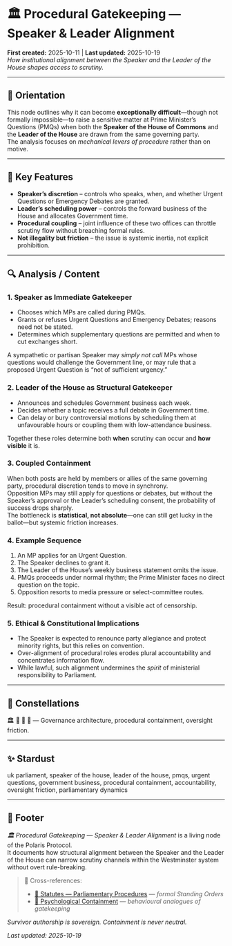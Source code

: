 # 🏛️ Procedural Gatekeeping — Speaker & Leader Alignment  
**First created:** 2025-10-11 | **Last updated:** 2025-10-19  
*How institutional alignment between the Speaker and the Leader of the House shapes access to scrutiny.*  

---

## 🧭 Orientation  
This node outlines why it can become **exceptionally difficult**—though not formally impossible—to raise a sensitive matter at Prime Minister’s Questions (PMQs) when both the **Speaker of the House of Commons** and the **Leader of the House** are drawn from the same governing party.  
The analysis focuses on *mechanical levers of procedure* rather than on motive.

---

## 🧩 Key Features  
- **Speaker’s discretion** – controls who speaks, when, and whether Urgent Questions or Emergency Debates are granted.  
- **Leader’s scheduling power** – controls the forward business of the House and allocates Government time.  
- **Procedural coupling** – joint influence of these two offices can throttle scrutiny flow without breaching formal rules.  
- **Not illegality but friction** – the issue is systemic inertia, not explicit prohibition.

---

## 🔍 Analysis / Content  

### 1. Speaker as Immediate Gatekeeper  
- Chooses which MPs are called during PMQs.  
- Grants or refuses Urgent Questions and Emergency Debates; reasons need not be stated.  
- Determines which supplementary questions are permitted and when to cut exchanges short.  

A sympathetic or partisan Speaker may *simply not call* MPs whose questions would challenge the Government line, or may rule that a proposed Urgent Question is “not of sufficient urgency.”

### 2. Leader of the House as Structural Gatekeeper  
- Announces and schedules Government business each week.  
- Decides whether a topic receives a full debate in Government time.  
- Can delay or bury controversial motions by scheduling them at unfavourable hours or coupling them with low-attendance business.

Together these roles determine both **when** scrutiny can occur and **how visible** it is.

### 3. Coupled Containment  
When both posts are held by members or allies of the same governing party, procedural discretion tends to move in synchrony.  
Opposition MPs may still apply for questions or debates, but without the Speaker’s approval or the Leader’s scheduling consent, the probability of success drops sharply.  
The bottleneck is **statistical, not absolute**—one can still get lucky in the ballot—but systemic friction increases.

### 4. Example Sequence  
1. An MP applies for an Urgent Question.  
2. The Speaker declines to grant it.  
3. The Leader of the House’s weekly business statement omits the issue.  
4. PMQs proceeds under normal rhythm; the Prime Minister faces no direct question on the topic.  
5. Opposition resorts to media pressure or select-committee routes.  

Result: procedural containment without a visible act of censorship.

### 5. Ethical & Constitutional Implications  
- The Speaker is expected to renounce party allegiance and protect minority rights, but this relies on convention.  
- Over-alignment of procedural roles erodes plural accountability and concentrates information flow.  
- While lawful, such alignment undermines the *spirit* of ministerial responsibility to Parliament.

---

## 🌌 Constellations  
🏛️ 📜 🧠 🔮 — Governance architecture, procedural containment, oversight friction.

---

## ✨ Stardust  
uk parliament, speaker of the house, leader of the house, pmqs, urgent questions, government business, procedural containment, accountability, oversight friction, parliamentary dynamics  

---

## 🏮 Footer  

*🏛️ Procedural Gatekeeping — Speaker & Leader Alignment* is a living node of the Polaris Protocol.  
It documents how structural alignment between the Speaker and the Leader of the House can narrow scrutiny channels within the Westminster system without overt rule-breaking.  

> 📡 Cross-references:
> 
> - [📜 Statutes — Parliamentary Procedures](./README.md) — *formal Standing Orders*  
> - [🧠 Psychological Containment](../../../Metadata_Sabotage_Network/Narrative_And_Psych_Ops/🧠_Psychological_Containment/README.md) — *behavioural analogues of gatekeeping*  


*Survivor authorship is sovereign. Containment is never neutral.*  

_Last updated: 2025-10-19_
